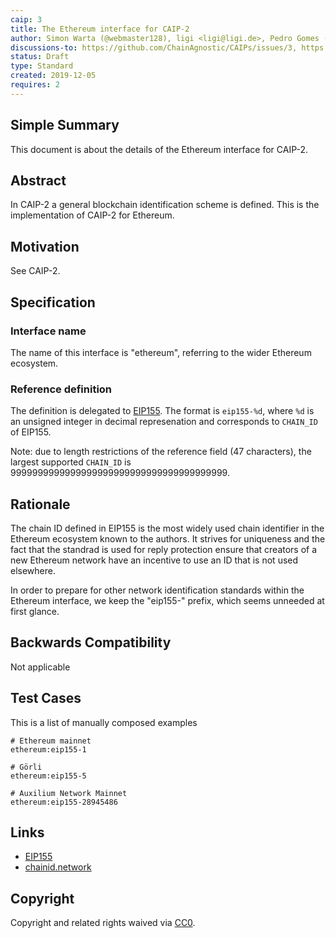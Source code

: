 ```yaml
---
caip: 3
title: The Ethereum interface for CAIP-2
author: Simon Warta (@webmaster128), ligi <ligi@ligi.de>, Pedro Gomes (@pedrouid)
discussions-to: https://github.com/ChainAgnostic/CAIPs/issues/3, https://github.com/ChainAgnostic/CAIPs/pull/1
status: Draft
type: Standard
created: 2019-12-05
requires: 2
---
```


## Simple Summary

This document is about the details of the Ethereum interface for CAIP-2.

## Abstract

In CAIP-2 a general blockchain identification scheme is defined. This is the
implementation of CAIP-2 for Ethereum.

## Motivation

See CAIP-2.

## Specification

### Interface name

The name of this interface is "ethereum", referring to the wider Ethereum ecosystem.

### Reference definition

The definition is delegated to [EIP155](https://eips.ethereum.org/EIPS/eip-155). The format is `eip155-%d`, where `%d` is an unsigned integer in decimal represenation and corresponds to `CHAIN_ID` of EIP155.

Note: due to length restrictions of the reference field (47 characters), the largest supported `CHAIN_ID` is 9999999999999999999999999999999999999999.

## Rationale

The chain ID defined in EIP155 is the most widely used chain identifier in the Ethereum ecosystem known to the authors. It strives for uniqueness and the fact that the standrad is used for reply protection ensure that creators of a new Ethereum network have an incentive to use an ID that is not used elsewhere.

In order to prepare for other network identification standards within the Ethereum interface, we keep the "eip155-" prefix, which seems unneeded at first glance.

## Backwards Compatibility

Not applicable

## Test Cases

This is a list of manually composed examples

```
# Ethereum mainnet
ethereum:eip155-1

# Görli
ethereum:eip155-5

# Auxilium Network Mainnet
ethereum:eip155-28945486
```

## Links

- [EIP155](https://eips.ethereum.org/EIPS/eip-155)
- [chainid.network](https://chainid.network/)

## Copyright

Copyright and related rights waived via [CC0](https://creativecommons.org/publicdomain/zero/1.0/).
